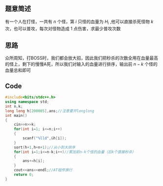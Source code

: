 ## 题意简述

有一个人在打怪，一共有 $n$ 个怪，第 $i$ 只怪的血量为 $H_i$ ,他可以直接杀死怪物 $k$ 次，也可以普攻，每次对怪物造成 $1$ 点伤害，求最少普攻次数

## 思路

众所周知，打BOSS时，我们都会放大招，因此我们把秒杀的次数全用在血量最高的怪上，剩下的慢慢A死，所以我们对输入的血量进行排序，输出前 $n-k$ 个怪的血量总和即可

## Code

```cpp
#include<bits/stdc++.h>
using namespace std;
int n,k;
long long h[200005],ans;//注意要开longlong
int main()
{
	cin>>n>>k;
	for(int i=1; i<=n;i++)
	{
		scanf("%lld",&h[i]);
	}
	sort(h+1,h+n+1);//从小到大排序
	for(int i=1;i<=n-k;i++)//累加前n-k个怪的血量（后k个直接秒杀）
	{
		ans+=h[i];
	}
	cout<<ans<<endl;//AT祖传换行
	return 0;
}

```
